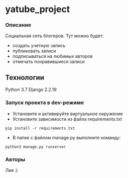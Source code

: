 # yatube_project

### Описание
Социальная сеть блогеров. Тут можно будет:
- создать учетную запись
- публиковать записи
- подписываться на любимых авторов
- отмечать понравившиеся записи

## Технологии
Python 3.7
Django 2.2.19

### Запуск проекта в dev-режиме
- Установите и активируйте виртуальное окружение
- Установите зависимости из файла requirements.txt
```
pip install -r requirements.txt
``` 
- В папке с файлом manage.py выполните команду:
```
python3 manage.py runserver
```

### Авторы
Лия :) 